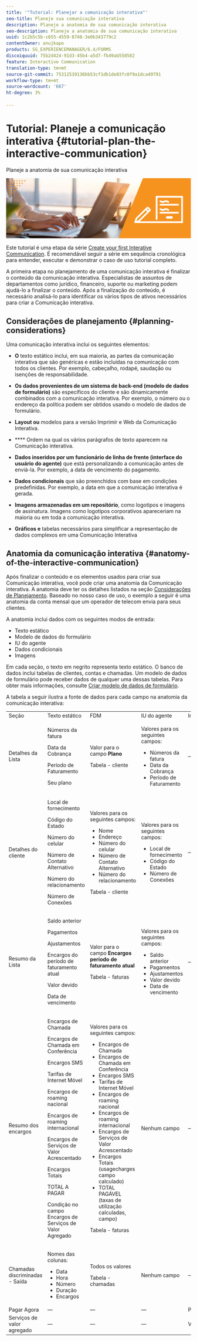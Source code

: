 ```yaml
---
title: '"Tutorial: Planejar a comunicação interativa"'
seo-title: Planeje sua comunicação interativa
description: Planeje a anatomia de sua comunicação interativa
seo-description: Planeje a anatomia de sua comunicação interativa
uuid: 1c2b5c5b-c655-4559-8748-3e0b343779c2
contentOwner: anujkapo
products: SG_EXPERIENCEMANAGER/6.4/FORMS
discoiquuid: 75b2d424-91d3-45b4-a5d7-fb49ab558582
feature: Interactive Communication
translation-type: tm+mt
source-git-commit: 75312539136bb53cf1db1de03fc0f9a1dca49791
workflow-type: tm+mt
source-wordcount: '667'
ht-degree: 3%

---
```



# Tutorial: Planeje a comunicação interativa {#tutorial-plan-the-interactive-communication}

Planeje a anatomia de sua comunicação interativa

![02-create-adaptive-form-main-image](assets/02-create-adaptive-form-main-image.png)

Este tutorial é uma etapa da série [Create your first Interative Communication](/help/forms/using/create-your-first-interactive-communication.md). É recomendável seguir a série em sequência cronológica para entender, executar e demonstrar o caso de uso tutorial completo.

A primeira etapa no planejamento de uma comunicação interativa é finalizar o conteúdo da comunicação interativa. Especialistas de assuntos de departamentos como jurídico, financeiro, suporte ou marketing podem ajudá-lo a finalizar o conteúdo. Após a finalização do conteúdo, é necessário analisá-lo para identificar os vários tipos de ativos necessários para criar a Comunicação interativa.

## Considerações de planejamento {#planning-considerations}

Uma comunicação interativa inclui os seguintes elementos:

* **O** texto estático inclui, em sua maioria, as partes da comunicação interativa que são genéricas e estão incluídas na comunicação com todos os clientes. Por exemplo, cabeçalho, rodapé, saudação ou isenções de responsabilidade.
* **Os dados provenientes de um sistema de back-end (modelo de dados de formulário)** são específicos do cliente e são dinamicamente combinados com a comunicação interativa. Por exemplo, o número ou o endereço da política podem ser obtidos usando o modelo de dados de formulário.
* **Layout ou** modelos para a versão Imprimir e Web da Comunicação Interativa.
* **** Ordem na qual os vários parágrafos de texto aparecem na Comunicação interativa.
* **Dados inseridos por um funcionário de linha de frente (interface do usuário do agente)**  que está personalizando a comunicação antes de enviá-la. Por exemplo, a data de vencimento do pagamento.

* **Dados condicionais** que são preenchidos com base em condições predefinidas. Por exemplo, a data em que a comunicação interativa é gerada.
* **Imagens armazenadas em um repositório**, como logotipos e imagens de assinatura. Imagens como logotipos corporativos apareceriam na maioria ou em toda a comunicação interativa.
* **Gráficos e** tabelas necessários para simplificar a representação de dados complexos em uma Comunicação Interativa

## Anatomia da comunicação interativa {#anatomy-of-the-interactive-communication}

Após finalizar o conteúdo e os elementos usados para criar sua Comunicação interativa, você pode criar uma anatomia da Comunicação interativa. A anatomia deve ter os detalhes listados na seção [Considerações de Planejamento](/help/forms/using/planning-interactive-communications.md#planning-considerations). Baseado no nosso caso de uso, o exemplo a seguir é uma anatomia da conta mensal que um operador de telecom envia para seus clientes.

A anatomia inclui dados com os seguintes modos de entrada:

* Texto estático
* Modelo de dados do formulário
* IU do agente
* Dados condicionais
* Imagens

Em cada seção, o texto em negrito representa texto estático. O banco de dados inclui tabelas de clientes, contas e chamadas. Um modelo de dados de formulário pode receber dados de qualquer uma dessas tabelas. Para obter mais informações, consulte [Criar modelo de dados de formulário](create-form-data-model-tutorial.md).

A tabela a seguir ilustra a fonte de dados para cada campo na anatomia da comunicação interativa:

<table> 
 <tbody>
  <tr>
   <td>Seção</td> 
   <td>Texto estático</td> 
   <td>FDM </td> 
   <td>IU do agente</td> 
   <td>Imagens</td> 
  </tr>
  <tr>
   <td>Detalhes da Lista</td> 
   <td><p>Números da fatura</p> <p>Data da Cobrança</p> <p>Período de Faturamento</p> <p>Seu plano</p> </td> 
   <td><p>Valor para o campo <strong>Plano </strong></p> <p>Tabela - cliente</p> </td> 
   <td><p>Valores para os seguintes campos:</p> 
    <ul> 
     <li>Números da fatura</li> 
     <li>Data da Cobrança</li> 
     <li>Período de Faturamento</li> 
    </ul> <p> </p> </td> 
   <td>—</td> 
  </tr>
  <tr>
   <td>Detalhes do cliente</td> 
   <td><p>Local de fornecimento</p> <p>Código do Estado</p> <p>Número do celular</p> <p>Número de Contato Alternativo</p> <p>Número do relacionamento</p> <p>Número de Conexões</p> </td> 
   <td><p>Valores para os seguintes campos:</p> 
    <ul> 
     <li>Nome</li> 
     <li>Endereço</li> 
     <li>Número do celular</li> 
     <li>Número de Contato Alternativo</li> 
     <li>Número do relacionamento</li> 
    </ul> <p>Tabela - cliente</p> </td> 
   <td><p>Valores para os seguintes campos:</p> 
    <ul> 
     <li>Local de fornecimento</li> 
     <li>Código do Estado</li> 
     <li>Número de Conexões</li> 
    </ul> </td> 
   <td>—</td> 
  </tr>
  <tr>
   <td>Resumo da Lista</td> 
   <td><p>Saldo anterior</p> <p>Pagamentos</p> <p>Ajustamentos</p> <p>Encargos do período de faturamento atual</p> <p>Valor devido</p> <p>Data de vencimento</p> </td> 
   <td><p>Valor para o campo <strong>Encargos período de faturamento atual </strong></p> <p>Tabela - faturas</p> </td> 
   <td><p>Valores para os seguintes campos:</p> 
    <ul> 
     <li>Saldo anterior</li> 
     <li>Pagamentos</li> 
     <li>Ajustamentos</li> 
     <li>Valor devido</li> 
     <li>Data de vencimento</li> 
    </ul> </td> 
   <td>—</td> 
  </tr>
  <tr>
   <td>Resumo dos encargos</td> 
   <td><p>Encargos de Chamada</p> <p>Encargos de Chamada em Conferência</p> <p>Encargos SMS </p> <p>Tarifas de Internet Móvel</p> <p>Encargos de roaming nacional</p> <p>Encargos de roaming internacional</p> <p>Encargos de Serviços de Valor Acrescentado</p> <p>Encargos Totais</p> <p>TOTAL A PAGAR</p> <p>Condição no campo Encargos de Serviços de Valor Agregado</p> </td> 
   <td><p>Valores para os seguintes campos:</p> 
    <ul> 
     <li>Encargos de Chamada</li> 
     <li>Encargos de Chamada em Conferência</li> 
     <li>Encargos SMS </li> 
     <li>Tarifas de Internet Móvel</li> 
     <li>Encargos de roaming nacional</li> 
     <li>Encargos de roaming internacional</li> 
     <li>Encargos de Serviços de Valor Acrescentado</li> 
     <li>Encargos Totais (usagecharges campo calculado)</li> 
     <li>TOTAL PAGÁVEL (taxas de utilização calculadas, campo)</li> 
    </ul> <p>Tabela - faturas</p> </td> 
   <td>Nenhum campo</td> 
   <td>—</td> 
  </tr>
  <tr>
   <td>Chamadas discriminadas - Saída</td> 
   <td><p>Nomes das colunas:</p> 
    <ul> 
     <li>Data</li> 
     <li>Hora</li> 
     <li>Número</li> 
     <li>Duração</li> 
     <li>Encargos</li> 
    </ul> </td> 
   <td><p>Todos os valores</p> <p>Tabela - chamadas</p> </td> 
   <td>Nenhum campo</td> 
   <td>—</td> 
  </tr>
  <tr>
   <td>Pagar Agora</td> 
   <td>—</td> 
   <td>—</td> 
   <td>—</td> 
   <td>PagarAgora</td> 
  </tr>
  <tr>
   <td>Serviços de valor agregado</td> 
   <td>—</td> 
   <td>—</td> 
   <td>—</td> 
   <td>ValueAddedServices</td> 
  </tr>
 </tbody>
</table>

